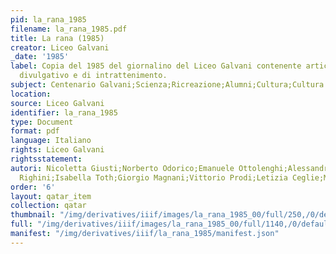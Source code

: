 ```yaml
---
pid: la_rana_1985
filename: la_rana_1985.pdf
title: La rana (1985)
creator: Liceo Galvani
_date: '1985'
label: Copia del 1985 del giornalino del Liceo Galvani contenente articoli con scopo
  divulgativo e di intrattenimento.
subject: Centenario Galvani;Scienza;Ricreazione;Alumni;Cultura;Cultura Classica;Sport;Interviste;Regole;Studio
location:
source: Liceo Galvani
identifier: la_rana_1985
type: Document
format: pdf
language: Italiano
rights: Liceo Galvani
rightsstatement:
autori: Nicoletta Giusti;Norberto Odorico;Emanuele Ottolenghi;Alessandro Portelli;Federica
  Righini;Isabella Toth;Giorgio Magnani;Vittorio Prodi;Letizia Ceglie;Marco Guidi
order: '6'
layout: qatar_item
collection: qatar
thumbnail: "/img/derivatives/iiif/images/la_rana_1985_00/full/250,/0/default.jpg"
full: "/img/derivatives/iiif/images/la_rana_1985_00/full/1140,/0/default.jpg"
manifest: "/img/derivatives/iiif/la_rana_1985/manifest.json"
---
```

